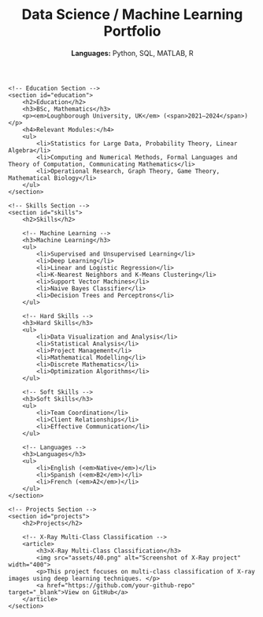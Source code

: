 <!DOCTYPE html>
<html lang="en">
<head>
    <meta charset="UTF-8">
    <meta name="viewport" content="width=device-width, initial-scale=1.0">
    <meta name="description" content="Data Science and Machine Learning Portfolio">
    <link rel="stylesheet" href="assets/styles.css">
    <title>Data Science Portfolio</title>
</head>
<body>
    <!-- Header Section -->
    <header>
        <h1>Data Science / Machine Learning Portfolio</h1>
        <p><strong>Languages:</strong> Python, SQL, MATLAB, R</p>
    </header>

    <!-- Education Section -->
    <section id="education">
        <h2>Education</h2>
        <h3>BSc, Mathematics</h3>
        <p><em>Loughborough University, UK</em> (<span>2021–2024</span>)</p>
        <h4>Relevant Modules:</h4>
        <ul>
            <li>Statistics for Large Data, Probability Theory, Linear Algebra</li>
            <li>Computing and Numerical Methods, Formal Languages and Theory of Computation, Communicating Mathematics</li>
            <li>Operational Research, Graph Theory, Game Theory, Mathematical Biology</li>
        </ul>
    </section>

    <!-- Skills Section -->
    <section id="skills">
        <h2>Skills</h2>

        <!-- Machine Learning -->
        <h3>Machine Learning</h3>
        <ul>
            <li>Supervised and Unsupervised Learning</li>
            <li>Deep Learning</li>
            <li>Linear and Logistic Regression</li>
            <li>K-Nearest Neighbors and K-Means Clustering</li>
            <li>Support Vector Machines</li>
            <li>Naive Bayes Classifier</li>
            <li>Decision Trees and Perceptrons</li>
        </ul>

        <!-- Hard Skills -->
        <h3>Hard Skills</h3>
        <ul>
            <li>Data Visualization and Analysis</li>
            <li>Statistical Analysis</li>
            <li>Project Management</li>
            <li>Mathematical Modelling</li>
            <li>Discrete Mathematics</li>
            <li>Optimization Algorithms</li>
        </ul>

        <!-- Soft Skills -->
        <h3>Soft Skills</h3>
        <ul>
            <li>Team Coordination</li>
            <li>Client Relationships</li>
            <li>Effective Communication</li>
        </ul>

        <!-- Languages -->
        <h3>Languages</h3>
        <ul>
            <li>English (<em>Native</em>)</li>
            <li>Spanish (<em>B2</em>)</li>
            <li>French (<em>A2</em>)</li>
        </ul>
    </section>

    <!-- Projects Section -->
    <section id="projects">
        <h2>Projects</h2>

        <!-- X-Ray Multi-Class Classification -->
        <article>
            <h3>X-Ray Multi-Class Classification</h3>
            <img src="assets/40.png" alt="Screenshot of X-Ray project" width="400">
            <p>This project focuses on multi-class classification of X-ray images using deep learning techniques. </p>
            <a href="https://github.com/your-github-repo" target="_blank">View on GitHub</a>
        </article>
    </section>
</body>
</html>
